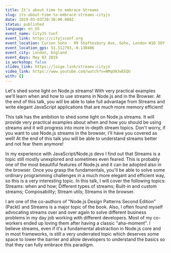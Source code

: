 ```yaml
---
title: It’s about time to embrace Streams
slug: its-about-time-to-embrace-streams-cityjs
date: 2019-05-03T20:30:00.000Z
status: published
language: en_US
event_name: CityJS Conf
event_link: https://cityjsconf.org
event_location: Curzon Soho - 99 Shaftesbury Ave, Soho, London W1D 5DY, UK
event_location_gps: 51.512793,-0.130486
event_city: London, England
event_days: May 03 2019
is_workshop: false
slides_link: https://loige.link/streams-cityjs
video_link: https://www.youtube.com/watch?v=NMqO0JwEEQU
with: []
---
```


Let's shed some light on Node.js streams! With very practical examples we'll learn when and how to use streams in Node.js and in the Browser. At the end of this talk, you will be able to take full advantage from Streams and write elegant JavaScript applications that are much more memory efficient!

This talk has the ambition to shed some light on Node.js streams. It will provide very practical examples about when and how you should be using streams and it will progress into more in-depth stream topics. Don't worry, if you want to use Node.js streams in the browser, I'll have you covered as well! At the end of this talk you will be able to understand streams better and not fear them anymore!

In my experience with JavaScript/Node.js devs I find out that Streams is a topic still mostly unexplored and sometimes even feared. This is probably one of the most beautiful features of Node.js and it can be adopted also in the browser. Once you grasp the fundamentals, you'll be able to solve some ordinary programming challenges in a much more elegant and efficient way, so this is a very interesting topic. In this talk, I will cover the following topics: Streams: when and how; Different types of streams; Built-in and custom streams; Composability; Stream utils; Streams in the browser.

I am one of the co-authors of "Node.js Design Patterns Second Edition" (Packt) and Streams is a major topic of the book. Also, I often found myself advocating streams over and over again to solve different business problems in my day job working with different developers. Most of my co-workers ended up loving them after having a classic "aha-moment". I believe streams, even if it's a fundamental abstraction in Node.js core and in most frameworks, is still a very underrated topic which deserves some space to lower the barrier and allow developers to understand the basics so that they can fully embrace this paradigm.

